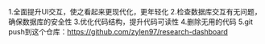 1.全面提升UI交互，使之看起来更现代化，更年轻化
2.检查数据库交互有无问题，确保数据库的安全性
3.优化代码结构，提升代码可读性
4.删除无用的代码
5.git push到这个仓库：https://github.com/zylen97/research-dashboard